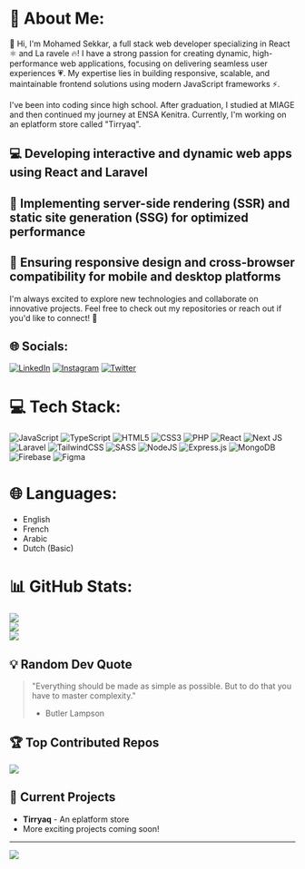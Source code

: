 # 👋 About Me:

👋 Hi, I'm Mohamed Sekkar, a full stack web developer specializing in React ⚛️ and La ravele 🔥! I have a strong passion for creating dynamic, high-performance web applications, focusing on delivering seamless user experiences 💗. My expertise lies in building responsive, scalable, and maintainable frontend solutions using modern JavaScript frameworks ⚡.

I've been into coding since high school. After graduation, I studied at MIAGE and then continued my journey at ENSA Kenitra. Currently, I'm working on an eplatform store called "Tirryaq".

## 💻 Developing interactive and dynamic web apps using React and Laravel
## 🚀 Implementing server-side rendering (SSR) and static site generation (SSG) for optimized performance
## 🔄 Ensuring responsive design and cross-browser compatibility for mobile and desktop platforms

I'm always excited to explore new technologies and collaborate on innovative projects. Feel free to check out my repositories or reach out if you'd like to connect! 💬

## 🌐 Socials:
[![LinkedIn](https://img.shields.io/badge/LinkedIn-%230077B5.svg?logo=linkedin&logoColor=white)](https://linkedin.com/in/mohamedsekkar) 
[![Instagram](https://img.shields.io/badge/Instagram-%23E4405F.svg?logo=Instagram&logoColor=white)](https://instagram.com/mo_sekkar) 
[![Twitter](https://img.shields.io/badge/Twitter-%231DA1F2.svg?logo=Twitter&logoColor=white)](https://twitter.com/mo_sekkar)

# 💻 Tech Stack:
![JavaScript](https://img.shields.io/badge/javascript-%23323330.svg?style=flat&logo=javascript&logoColor=%23F7DF1E) 
![TypeScript](https://img.shields.io/badge/typescript-%23007ACC.svg?style=flat&logo=typescript&logoColor=white) 
![HTML5](https://img.shields.io/badge/html5-%23E34F26.svg?style=flat&logo=html5&logoColor=white) 
![CSS3](https://img.shields.io/badge/css3-%231572B6.svg?style=flat&logo=css3&logoColor=white) 
![PHP](https://img.shields.io/badge/php-%23777BB4.svg?style=flat&logo=php&logoColor=white)
![React](https://img.shields.io/badge/react-%2320232a.svg?style=flat&logo=react&logoColor=%2361DAFB) 
![Next JS](https://img.shields.io/badge/Next-black?style=flat&logo=next.js&logoColor=white) 
![Laravel](https://img.shields.io/badge/laravel-%23FF2D20.svg?style=flat&logo=laravel&logoColor=white)
![TailwindCSS](https://img.shields.io/badge/tailwindcss-%2338B2AC.svg?style=flat&logo=tailwind-css&logoColor=white) 
![SASS](https://img.shields.io/badge/SASS-hotpink.svg?style=flat&logo=SASS&logoColor=white) 
![NodeJS](https://img.shields.io/badge/node.js-6DA55F?style=flat&logo=node.js&logoColor=white) 
![Express.js](https://img.shields.io/badge/express.js-%23404d59.svg?style=flat&logo=express&logoColor=%2361DAFB) 
![MongoDB](https://img.shields.io/badge/MongoDB-%234ea94b.svg?style=flat&logo=mongodb&logoColor=white) 
![Firebase](https://img.shields.io/badge/firebase-%23039BE5.svg?style=flat&logo=firebase) 
![Figma](https://img.shields.io/badge/figma-%23F24E1E.svg?style=flat&logo=figma&logoColor=white)

# 🌐 Languages:
- English
- French
- Arabic
- Dutch (Basic)

# 📊 GitHub Stats:
![](https://github-readme-stats.vercel.app/api?username=mosugar&theme=dark&hide_border=false&include_all_commits=false&count_private=false)<br/>
![](https://github-readme-streak-stats.herokuapp.com/?user=mosugar&theme=dark&hide_border=false)<br/>
![](https://github-readme-stats.vercel.app/api/top-langs/?username=mosugar&theme=dark&hide_border=false&include_all_commits=false&count_private=false&layout=compact)

## 💡 Random Dev Quote
> "Everything should be made as simple as possible. But to do that you have to master complexity."
> - Butler Lampson

## 🏆 Top Contributed Repos
![](https://github-contributor-stats.vercel.app/api?username=mosugar&limit=5&theme=dark&combine_all_yearly_contributions=true)

## 🚀 Current Projects
- **Tirryaq** - An eplatform store
- More exciting projects coming soon!

---
[![](https://visitcount.itsvg.in/api?id=mosugar&icon=0&color=0)](https://visitcount.itsvg.in)
